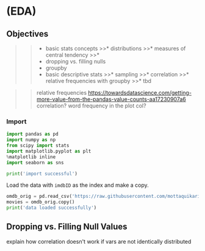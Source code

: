 # (EDA)

## Objectives

>>* basic stats concepts
	>>* distributions
	>>* measures of central tendency
	>>* 
>>* dropping vs. filling nulls
>>* groupby
>>* basic descriptive stats
    >>* sampling
    >>* correlation
    >>* relative frequencies with groupby
    >>* tbd

>>relative frequencies
https://towardsdatascience.com/getting-more-value-from-the-pandas-value-counts-aa17230907a6
>>correlation?
>>word frequency in the plot col?

### Import

```python
import pandas as pd
import numpy as np
from scipy import stats
import matplotlib.pyplot as plt
%matplotlib inline
import seaborn as sns

print('import successful')
```

Load the data with `imdbID` as the index and make a copy.

```python
omdb_orig = pd.read_csv('https://raw.githubusercontent.com/mottaquikarim/pycontent/master/content/raw_data/omdb4500_eda.csv', index_col='imdbID')
movies = omdb_orig.copy()
print('data loaded successfully')
```

## Dropping vs. Filling Null Values

explain how correlation doesn't work if vars are not identically distributed
